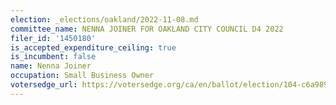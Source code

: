 ```yaml
---
election: _elections/oakland/2022-11-08.md
committee_name: NENNA JOINER FOR OAKLAND CITY COUNCIL D4 2022
filer_id: '1450180'
is_accepted_expenditure_ceiling: true
is_incumbent: false
name: Nenna Joiner
occupation: Small Business Owner
votersedge_url: https://votersedge.org/ca/en/ballot/election/104-c6a989/address/null/zip/94611/contests/contest/24181/candidate/158491?&cty=ca%2falm&date=2022-11-08
---
```

